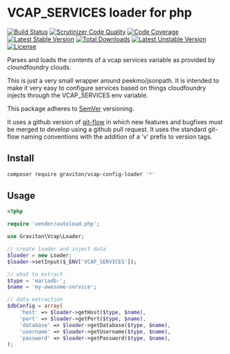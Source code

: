 # VCAP_SERVICES loader for php

[![Build Status](https://travis-ci.org/libgraviton/vcap-config-loader.svg?branch=develop)](https://travis-ci.org/libgraviton/vcap-config-loader) [![Scrutinizer Code Quality](https://scrutinizer-ci.com/g/libgraviton/vcap-config-loader/badges/quality-score.png?b=develop)](https://scrutinizer-ci.com/g/libgraviton/vcap-config-loader/?branch=develop) [![Code Coverage](https://scrutinizer-ci.com/g/libgraviton/vcap-config-loader/badges/coverage.png?b=develop)](https://scrutinizer-ci.com/g/libgraviton/vcap-config-loader/?branch=develop) [![Latest Stable Version](https://poser.pugx.org/graviton/vcap-config-loader/v/stable.svg)](https://packagist.org/packages/graviton/vcap-config-loader) [![Total Downloads](https://poser.pugx.org/graviton/vcap-config-loader/downloads.svg)](https://packagist.org/packages/graviton/vcap-config-loader) [![Latest Unstable Version](https://poser.pugx.org/graviton/vcap-config-loader/v/unstable.svg)](https://packagist.org/packages/graviton/vcap-config-loader) [![License](https://poser.pugx.org/graviton/vcap-config-loader/license.svg)](https://packagist.org/packages/graviton/vcap-config-loader)

Parses and loads the contents of a vcap services variable as provided by
cloundfoundry clouds.

This is just a very small wrapper around peekmo/jsonpath. It is intended
to make it very easy to configure services based on things cloudfoundry
injects through the VCAP_SERVICES env variable.

This package adheres to [SemVer](http://semver.org/spec/v2.0.0.html) versioning.

It uses a github version of [git-flow](http://nvie.com/posts/a-successful-git-branching-model/) in which new features and bugfixes must be merged to develop
using a github pull request. It uses the standard git-flow naming conventions with the addition of a 'v' prefix to version tags.

## Install

```bash
composer require graviton/vcap-config-loader '*'
```

## Usage

```php
<?php

require 'vendor/autoload.php';

use Graviton\Vcap\Loader;

// create loader and inject data
$loader = new Loader;
$loader->setInput($_ENV['VCAP_SERVICES']);

// what to extract
$type = 'mariadb-';
$name = 'my-awesome-service';

// data extraction
$dbConfig = array(
    'host' => $loader->getHost($type, $name),
    'port' => $loader->getPort($type, $name),
    'database' => $loader->getDatabase($type, $name),
    'username' => $loader->getUsername($type, $name),
    'password' => $loader->getPassword($type, $name),
);
```
